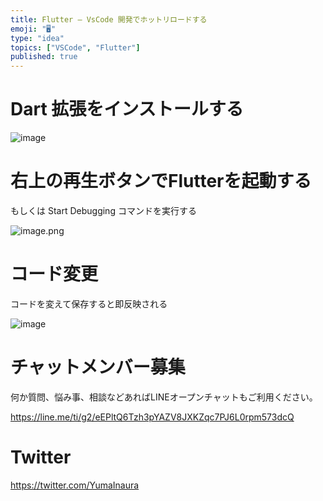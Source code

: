 ```yaml
---
title: Flutter – VsCode 開発でホットリロードする
emoji: "🖥"
type: "idea"
topics: ["VSCode", "Flutter"]
published: true
---
```


# Dart 拡張をインストールする

![image](https://user-images.githubusercontent.com/13635059/210610967-f579c8b4-9206-4969-b24f-f42a1babfa52.png)

# 右上の再生ボタンでFlutterを起動する

もしくは Start Debugging コマンドを実行する

![image.png](https://qiita-image-store.s3.ap-northeast-1.amazonaws.com/0/89618/1eadca66-eb6f-4f04-b8a7-b5a17355980c.png)

# コード変更

コードを変えて保存すると即反映される

![image](https://user-images.githubusercontent.com/13635059/210611221-f5a4567b-2a23-405d-8073-77845659d07f.png)



# チャットメンバー募集


何か質問、悩み事、相談などあればLINEオープンチャットもご利用ください。

https://line.me/ti/g2/eEPltQ6Tzh3pYAZV8JXKZqc7PJ6L0rpm573dcQ


# Twitter

https://twitter.com/YumaInaura


